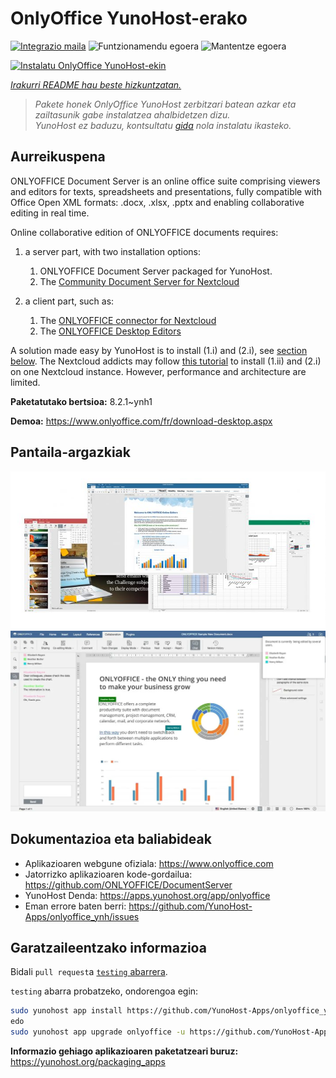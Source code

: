<!--
Ohart ongi: README hau automatikoki sortu da <https://github.com/YunoHost/apps/tree/master/tools/readme_generator>ri esker
EZ editatu eskuz.
-->

# OnlyOffice YunoHost-erako

[![Integrazio maila](https://dash.yunohost.org/integration/onlyoffice.svg)](https://ci-apps.yunohost.org/ci/apps/onlyoffice/) ![Funtzionamendu egoera](https://ci-apps.yunohost.org/ci/badges/onlyoffice.status.svg) ![Mantentze egoera](https://ci-apps.yunohost.org/ci/badges/onlyoffice.maintain.svg)

[![Instalatu OnlyOffice YunoHost-ekin](https://install-app.yunohost.org/install-with-yunohost.svg)](https://install-app.yunohost.org/?app=onlyoffice)

*[Irakurri README hau beste hizkuntzatan.](./ALL_README.md)*

> *Pakete honek OnlyOffice YunoHost zerbitzari batean azkar eta zailtasunik gabe instalatzea ahalbidetzen dizu.*  
> *YunoHost ez baduzu, kontsultatu [gida](https://yunohost.org/install) nola instalatu ikasteko.*

## Aurreikuspena

ONLYOFFICE Document Server is an online office suite comprising viewers and editors for texts, spreadsheets and presentations, fully compatible with Office Open XML formats: .docx, .xlsx, .pptx and enabling collaborative editing in real time.

Online collaborative edition of ONLYOFFICE documents requires: 
1. a server part, with two installation options:
   1. ONLYOFFICE Document Server packaged for YunoHost. 
   2. The [Community Document Server for Nextcloud](https://apps.nextcloud.com/apps/documentserver_community) 

2. a client part, such as: 
   1. The [ONLYOFFICE connector for Nextcloud](https://apps.nextcloud.com/apps/onlyoffice) 
   2. The [ONLYOFFICE Desktop Editors](https://www.onlyoffice.com/fr/download-desktop.aspx)

A solution made easy by YunoHost is to install (1.i) and (2.i), see [section below](https://github.com/YunoHost-Apps/onlyoffice_ynh/#configuration-of-onlyoffice-server). The Nextcloud addicts may follow [this tutorial](https://github.com/YunoHost-Apps/nextcloud_ynh#configure-onlyoffice-integration) to install (1.ii) and (2.i) on one Nextcloud instance. However, performance and architecture are limited.


**Paketatutako bertsioa:** 8.2.1~ynh1

**Demoa:** <https://www.onlyoffice.com/fr/download-desktop.aspx>

## Pantaila-argazkiak

![OnlyOffice(r)en pantaila-argazkia](./doc/screenshots/01-presentation.jpg)
![OnlyOffice(r)en pantaila-argazkia](./doc/screenshots/02-document-short.png)

## Dokumentazioa eta baliabideak

- Aplikazioaren webgune ofiziala: <https://www.onlyoffice.com>
- Jatorrizko aplikazioaren kode-gordailua: <https://github.com/ONLYOFFICE/DocumentServer>
- YunoHost Denda: <https://apps.yunohost.org/app/onlyoffice>
- Eman errore baten berri: <https://github.com/YunoHost-Apps/onlyoffice_ynh/issues>

## Garatzaileentzako informazioa

Bidali `pull request`a [`testing` abarrera](https://github.com/YunoHost-Apps/onlyoffice_ynh/tree/testing).

`testing` abarra probatzeko, ondorengoa egin:

```bash
sudo yunohost app install https://github.com/YunoHost-Apps/onlyoffice_ynh/tree/testing --debug
edo
sudo yunohost app upgrade onlyoffice -u https://github.com/YunoHost-Apps/onlyoffice_ynh/tree/testing --debug
```

**Informazio gehiago aplikazioaren paketatzeari buruz:** <https://yunohost.org/packaging_apps>
